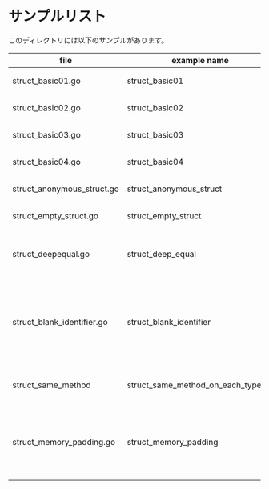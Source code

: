 # サンプルリスト

このディレクトリには以下のサンプルがあります。

| file                       | example name                       | note                                                                                                            |
| -------------------------- | ---------------------------------- | --------------------------------------------------------------------------------------------------------------- |
| struct_basic01.go          | struct_basic01                     | 構造体についてのサンプル                                                                                        |
| struct_basic02.go          | struct_basic02                     | 構造体についてのサンプル                                                                                        |
| struct_basic03.go          | struct_basic03                     | 構造体についてのサンプル                                                                                        |
| struct_basic04.go          | struct_basic04                     | 構造体についてのサンプル                                                                                        |
| struct_anonymous_struct.go | struct_anonymous_struct            | 匿名構造体についてのサンプルです。                                                                              |
| struct_empty_struct.go     | struct_empty_struct                | 空の構造体についサンプルです.                                                                                   |
| struct_deepequal.go        | struct_deep_equal                  | 構造体に対して reflect.DeepEqual() した場合のサンプルです.                                                      |
| struct_blank_identifier.go | struct_blank_identifier            | 構造体定義時に blank identifier を意図的に用意して初期化時にフィールド名の指定を必須にするやり方のサンプルです. |
| struct_same_method         | struct_same_method_on_each_type.go | レシーバの型が異なる同名メソッド定義のサンプルです                                                              |
| struct_memory_padding.go   | struct_memory_padding              | 構造体メンバーの定義順によってGoランタイムがメモリ上にパディングを挿入することを確認するサンプルです            |
